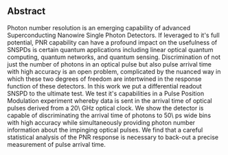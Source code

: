 ## Abstract 

Photon number resolution is an emerging capability of advanced Superconducting Nanowire Single Photon Detectors. If leveraged to it's full potential, PNR capability can have a profound impact on the usefulness of SNSPDs is certain quantum applications including linear optical quantum computing, quantum networks, and quantum sensing. Discrimination of not just the number of photons in an optical pulse but also pulse arrival time with high accuracy is an open problem, complicated by the nuanced way in which these two degrees of freedom are intertwined in the response function of these detectors. In this work we put a differential readout SNSPD to the ultimate test. We test it's capabilities in a Pulse Position Modulation experiment whereby data is sent in the arrival time of optical pulses derived from a 20\ GHz optical clock. We show the detector is capable of discriminating the arrival time of photons to 50\ ps wide bins with high accuracy while simultaneously providing photon number information about the impinging optical pulses. We find that a careful statistical analysis of the PNR response is necessary to back-out a precise measurement of pulse arrival time. 
